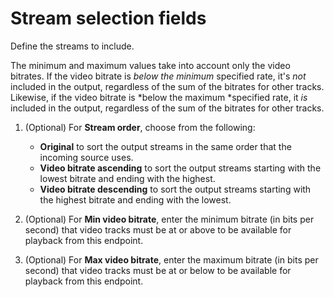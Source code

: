 # Stream selection fields<a name="endpoints-hls-include-streams"></a>

Define the streams to include\.

The minimum and maximum values take into account only the video bitrates\. If the video bitrate is *below the minimum* specified rate, it's *not* included in the output, regardless of the sum of the bitrates for other tracks\. Likewise, if the video bitrate is *below the maximum *specified rate, it *is* included in the output, regardless of the sum of the bitrates for other tracks\.

1. \(Optional\) For **Stream order**, choose from the following:
   + **Original** to sort the output streams in the same order that the incoming source uses\.
   + **Video bitrate ascending** to sort the output streams starting with the lowest bitrate and ending with the highest\.
   + **Video bitrate descending** to sort the output streams starting with the highest bitrate and ending with the lowest\.

1. \(Optional\) For **Min video bitrate**, enter the minimum bitrate \(in bits per second\) that video tracks must be at or above to be available for playback from this endpoint\.

1. \(Optional\) For **Max video bitrate**, enter the maximum bitrate \(in bits per second\) that video tracks must be at or below to be available for playback from this endpoint\.